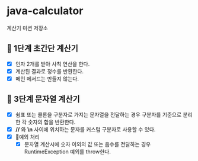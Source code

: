 # java-calculator

계산기 미션 저장소
## 🚀 1단계 초간단 계산기
- [x] 인자 2개를 받아 사칙 연산을 한다.
- [x] 계산된 결과로 정수를 반환한다.
- [x] 메인 메서드는 만들지 않는다.

## 🚀 3단계 문자열 계산기
- [x] 쉼표 또는 콜론을 구분자로 가지는 문자열을 전달하는 경우 구분자를 기준으로 분리한 각 숫자의 합을 반환한다.
- [x] **//** 와 **\n** 사이에 위치하는 문자를 커스텀 구분자로 사용할 수 있다.
- [x] 🚨예외 처리
    - [x] 문자열 계산시에 숫자 이외의 값 또는 음수를 전달하는 경우 RuntimeException 예외를 throw한다.